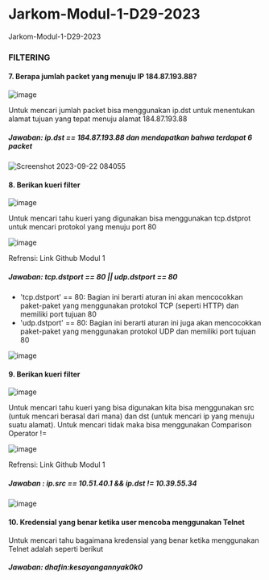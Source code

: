 # Jarkom-Modul-1-D29-2023
Jarkom-Modul-1-D29-2023



### FILTERING
#### 7. Berapa jumlah packet yang menuju IP 184.87.193.88?

![image](https://github.com/Chrstnkevin/Jarkom-Modul-1-D29-2023/assets/97864068/1cb7a0f4-67fc-4ce2-a880-cbdd075eb6f7)

Untuk mencari jumlah packet bisa menggunakan ip.dst untuk menentukan alamat tujuan yang tepat menuju alamat 184.87.193.88

##### Jawaban: ip.dst == 184.87.193.88 dan mendapatkan bahwa terdapat 6 packet
![Screenshot 2023-09-22 084055](https://github.com/Chrstnkevin/Jarkom-Modul-1-D29-2023/assets/97864068/8a3a8192-99a1-4b12-a02c-e01b81e52382)



#### 8. Berikan kueri filter

![image](https://github.com/Chrstnkevin/Jarkom-Modul-1-D29-2023/assets/97864068/fd15d478-d666-4260-ae76-1dc4fc2234ec)

Untuk mencari tahu kueri yang digunakan bisa menggunakan tcp.dstprot untuk mencari protokol yang menuju port 80

![image](https://github.com/Chrstnkevin/Jarkom-Modul-1-D29-2023/assets/97864068/d237a81a-f196-4f91-ad3c-72df883433fd)

Refrensi: Link Github Modul 1

##### Jawaban: tcp.dstport == 80 || udp.dstport == 80
- 'tcp.dstport' == 80: Bagian ini berarti aturan ini akan mencocokkan paket-paket yang menggunakan protokol TCP (seperti HTTP) dan memiliki port tujuan 80
- 'udp.dstport' == 80: Bagian ini berarti aturan ini juga akan mencocokkan paket-paket yang menggunakan protokol UDP dan memiliki port tujuan 80

![image](https://github.com/Chrstnkevin/Jarkom-Modul-1-D29-2023/assets/97864068/a53e0476-04da-425b-b200-2caee7f324cd)

#### 9. Berikan kueri filter

![image](https://github.com/Chrstnkevin/Jarkom-Modul-1-D29-2023/assets/97864068/a78971b6-d25b-4be3-a210-2bc1d6e0aa59)

Untuk mencari tahu kueri yang bisa digunakan kita bisa menggunakan src (untuk mencari berasal dari mana) dan dst (untuk mencari ip yang menuju suatu alamat). Untuk mencari tidak maka bisa menggunakan Comparison Operator !=

![image](https://github.com/Chrstnkevin/Jarkom-Modul-1-D29-2023/assets/97864068/226f372b-4247-4260-9040-07375acaf2eb)

Refrensi: Link Github Modul 1

##### Jawaban : ip.src == 10.51.40.1 && ip.dst != 10.39.55.34
![image](https://github.com/Chrstnkevin/Jarkom-Modul-1-D29-2023/assets/97864068/b0f5c572-e023-493b-9b1d-701231442fc0)


#### 10. Kredensial yang benar ketika user mencoba menggunakan Telnet

Untuk mencari tahu bagaimana kredensial yang benar ketika menggunakan Telnet adalah seperti berikut


##### Jawaban: dhafin:kesayangannyak0k0 

